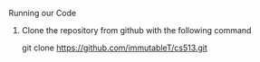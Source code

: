 Running our Code

1. Clone the repository from github with the following command

    git clone https://github.com/immutableT/cs513.git 

